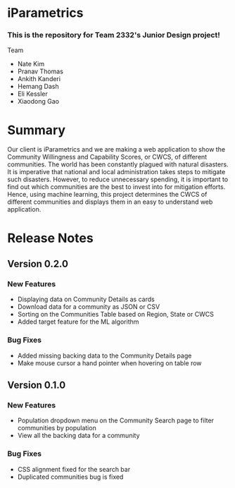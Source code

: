 # iParametrics
### This is the repository for Team 2332's Junior Design project!
Team
- Nate Kim
- Pranav Thomas
- Ankith Kanderi
- Hemang Dash
- Eli Kessler
- Xiaodong Gao

# Summary

Our client is iParametrics and we are making a web application to show the Community Willingness and Capability Scores, or CWCS, of different communities. The world has been constantly plagued with natural disasters. It is imperative that national and local administration takes steps to mitigate such disasters. However, to reduce unnecessary spending, it is important to find out which communities are the best to invest into for mitigation efforts. Hence, using machine learning,  this project determines the CWCS of different communities and displays them in an easy to understand web application. 

# Release Notes

## Version 0.2.0
### New Features
- Displaying data on Community Details as cards
- Download data for a community as JSON or CSV
- Sorting on the Communities Table based on Region, State or CWCS
- Added target feature for the ML algorithm
### Bug Fixes
- Added missing backing data to the Community Details page
- Make mouse cursor a hand pointer when hovering on table row

## Version 0.1.0
### New Features
- Population dropdown menu on the Community Search page to filter communities by population
- View all the backing data for a community
### Bug Fixes
- CSS alignment fixed for the search bar
- Duplicated communities bug is fixed
